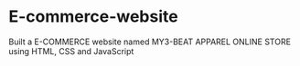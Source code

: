 # E-commerce-website
Built a E-COMMERCE website named MY3-BEAT APPAREL ONLINE STORE            using HTML, CSS and JavaScript  
